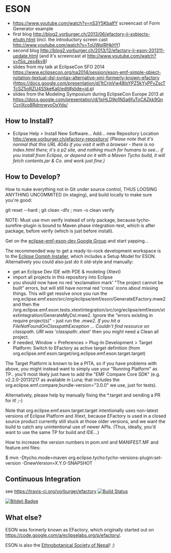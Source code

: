 ESON
====

* https://www.youtube.com/watch?v=nS3Y5KbaIfY screencast of Form Generator example
* first blog http://blog2.vorburger.ch/2013/06/efactory-ii-xobjects-ehutn.html (incl. the introductory screen cast http://www.youtube.com/watch?v=ToUWqIRHkHY)
* second blog http://blog2.vorburger.ch/2013/12/efactory-ii-eson-201311-update.html (and it's screencast at http://www.youtube.com/watch?v=fSq_zes4kv8)
* slides from my talk at EclipseCon SFO 2014 https://www.eclipsecon.org/na2014/session/eson-emf-simple-object-notation-textual-dsl-syntax-alternative-xmi-formerly-known-efactory (https://docs.google.com/presentation/d/1tCrjnVw48IoYPZ5kYyPFvZscTTcSZ5oRZU4SSkeKaII/edit#slide=id.p)
* slides from the Modeling Symposium during EclipseCon Europe 2013 at https://docs.google.com/presentation/d/1pHLD9p1NSa6fuToCAZkk9GnCcriXco8RdmrwyoOxYds/


How to Install?
---------------

* Eclipse Help > Install New Software... Add... new Repository Location http://www.vorburger.ch/efactory-repository/  _(Please note that it's normal that this URL 404s if you visit it with a browser - there is no index.html there; it's a p2 site, and nothing much for humans to see... if you install from Eclipse, or depend on it with a Maven Tycho build, it will fetch contents.jar & Co. and work just fine.)_


How to Develop?
---------------

How to nuke everything not in Git under source control,
THUS LOOSING ANYTHING UNCOMMITED (in staging),
and build locally to make sure you're good:

   git reset --hard ; git clean -dfx ; mvn -o clean verify

NOTE: Must use mvn verify instead of only package, because tycho-surefire-plugin is bound to Maven phase integration-test, which is after package, before verify (which is just before install). 

Get on the [eclipse-emf-eson-dev Google Group](https://groups.google.com/forum/#!forum/eclipse-emf-eson-dev) and start yapping...

The recommended way to get a ready-to-rock development workspace is to the [Eclipse Oomph Installer](https://wiki.eclipse.org/Eclipse_Oomph_Installer), which includes a Setup Model for ESON.  Alternatively you could also just do it old-style and manually:

* get an Eclipse Dev IDE with PDE & modeling (Xtext) 
* import all projects in this repository into Eclipse
* you should now have no red 'exclamation mark' "The project cannot be built" errors, but will still have normal red 'cross' icons about missing things.  This will get resolve once you run the org.eclipse.emf.eson/src/org/eclipse/emf/eson/GenerateEFactory.mwe2 and then the /org.eclipse.emf.eson.tests.xtextintegration/src/org/eclipse/emf/eson/xtextintegration/GenerateMyDsl.mwe2.  Ignore the "errors existing in require project(s)" - just run the *.mwe2.  If you hit a FileNotFoundOnClasspathException ...  Couldn't find resource on classpath. URI was 'classpath:*.xtext' then you might need a Clean all project.
* if needed, Window > Preferences > Plug-In Development > Target Platform: Switch to EFactory as active target definition (from org.eclipse.emf.eson.target/org.eclipse.emf.eson.target.target) 

The Target Platform is known to be a PITA, so if you have problems with above,
you might instead want to simply use your "Running Platform" as TP.. you'll most likely
just have to add the "EMF Compare Core SDK" (e.g. v2.2.0-20131217 as available in Luna; 
that includes the org.eclipse.emf.compare;bundle-version="3.0.0" we use, just for tests).

Alternatively, please help by manually fixing the *.target and sending a PR for it! ;-)

Note that org.eclipse.emf.eson.target.target intentionally uses non-latest versions of Eclipse Platform and Xtext,
because EFactory is used in a closed source product currently still stuck at those older versions, and we want the build
to catch any unintentional use of newer APIs.  (Thus, ideally, you'd want to use the same TP for build and IDE...)

How to increase the version numbers in pom.xml and MANIFEST.MF and feature.xml files:

   $ mvn -Dtycho.mode=maven org.eclipse.tycho:tycho-versions-plugin:set-version -DnewVersion=X.Y.0-SNAPSHOT


Continuous Integration
----------------------

see https://travis-ci.org/vorburger/efactory
[![Build Status](https://travis-ci.org/vorburger/efactory.png?branch=master)](https://travis-ci.org/vorburger/efactory)


[![Bitdeli Badge](https://d2weczhvl823v0.cloudfront.net/vorburger/efactory/trend.png)](https://bitdeli.com/free "Bitdeli Badge")


What else?
----------

ESON was formerly known as EFactory, which originally started out on https://code.google.com/a/eclipselabs.org/p/efactory/.

ESON is also the [Ethnobotanical Society of Nepal](http://www.eson.org.np)! ;)

